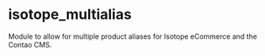 # isotope_multialias
Module to allow for multiple product aliases for Isotope eCommerce and the Contao CMS.
